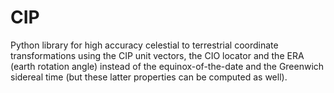 # CIP
Python library for high accuracy celestial to terrestrial coordinate transformations using the CIP unit vectors, the CIO locator and the ERA (earth rotation angle) instead of the equinox-of-the-date and the Greenwich sidereal time (but these latter properties can be computed as well).
